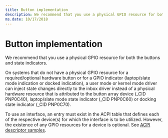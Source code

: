 ```yaml
---
title: Button implementation
description: We recommend that you use a physical GPIO resource for both the buttons and state indicators.
ms.date: 10/17/2018
---
```


# Button implementation


We recommend that you use a physical GPIO resource for both the buttons and state indicators.

On systems that do not have a physical GPIO resource for a required/optional hardware button or for a GPIO indicator (laptop/slate mode indication or docked indication), a user mode or kernel mode driver can inject state changes directly to the inbox driver instead of a physical hardware resource that is attributed to the button array device (\_CID PNP0C40), laptop/slate mode state indicator (\_CID PNP0C60) or docking state indicator (\_CID PNP0C70).

To use an interface, an entry must exist in the ACPI table that defines each of the respective device(s) for which the interface is to be utilized. However, the existence of any GPIO resources for a device is optional. See [ACPI descriptor samples](acpi-descriptor-samples.md).

 

 




